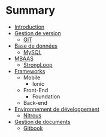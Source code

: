 # Summary

* [Introduction](README.md)
* [Gestion de version](version-control/README.md)
   * [GIT](version-control/git.md)
* [Base de données](db/README.md)
   * [MySQL](db/mysql.md)
* [MBAAS](mbaas/README.md)
   * [StrongLoop](mbaas/strongloop.md)
* [Frameworks](dev-frameworks/README.md)
   * Mobile
       * Ionic
   * Front-End
       * Foundation
   * Back-end
* [Environnement de développement](dev-env/README.md)
   * [Nitrous](dev-env/nitrous.md)
* [Gestion de documents](doc/README.md)
   * [Gitbook](doc/gitbook.md)

